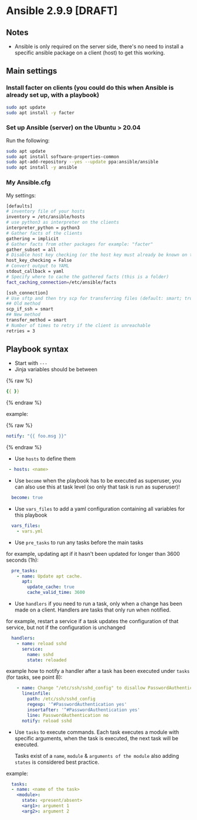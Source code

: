 # Ansible 2.9.9 [DRAFT]

## Notes

- Ansible is only required on the server side, there's no need to install a specific ansible package on a client (host) to get this working.

## Main settings

### Install facter on clients (you could do this when Ansible is already set up, with a playbook)

```bash
sudo apt update
sudo apt install -y facter
```

### Set up Ansible (server) on the Ubuntu > 20.04

Run the following:

```bash
sudo apt update
sudo apt install software-properties-common
sudo apt-add-repository --yes --update ppa:ansible/ansible
sudo apt install -y ansible
```

### My Ansible.cfg

My settings:

```bash
[defaults]
# inventory file of your hosts
inventory = /etc/ansible/hosts
# use python3 as interpreter on the clients
interpreter_python = python3
# Gather facts of the clients
gathering = implicit
# Gather facts from other packages for example: "facter"
gather_subset = all
# Disable host key checking (or the host key must already be known on the server
host_key_checking = False
# Convert output to YAML
stdout_callback = yaml
# Specify where to cache the gathered facts (this is a folder)
fact_caching_connection=/etc/ansible/facts

[ssh_connection]
# Use sftp and then try scp for transferring files (default: smart; true (scp only); false (sftp only))
## Old method
scp_if_ssh = smart
## New method
transfer_method = smart
# Number of times to retry if the client is unreachable
retries = 3
```

## Playbook syntax

- Start with `---`
- Jinja variables should be between

{% raw %}

```yaml
{{ }}

```

{% endraw %}

example:

{% raw %}

```yaml
notify: "{{ foo.msg }}"

```

{% endraw %}

- Use `hosts` to define them

```yaml
 - hosts: <name>
 ```

- Use `become` when the playbook has to be executed as superuser, you can also use this at task level (so only that task is run as superuser)!

```yaml
  become: true
```

- Use `vars_files` to add a yaml configuration containing all variables for this playbook

```yaml
  vars_files:
    - vars.yml
```

- Use `pre_tasks` to run any tasks before the main tasks

for example, updating apt if it hasn't been updated for longer than 3600 seconds (1h):

```yaml
  pre_tasks:
    - name: Update apt cache.
      apt:
        update_cache: true
        cache_valid_time: 3600
```

- Use `handlers` if you need to run a task, only when a change has been made on a client.
   Handlers are tasks that only run when notified.

for example, restart a service if a task updates the configuration of that service, but not if the configuration is unchanged

```yaml
  handlers:
    - name: reload sshd
      service:
        name: sshd
        state: reloaded
```

example how to notify a handler after a task has been executed under `tasks` (for tasks, see point 8):

```yaml
    - name: Change "/etc/ssh/sshd_config" to disallow PasswordAuthentication.
      lineinfile:
        path: /etc/ssh/sshd_config
        regexp: '^#PasswordAuthentication yes'
        insertafter: '^#PasswordAuthentication yes'
        line: PasswordAuthentication no
      notify: reload sshd
```

- Use `tasks` to execute commands.
   Each task executes a module with specific arguments, when the task is executed, the next task will be executed.

   Tasks exist of a `name`, `module` & `arguments of the module` also adding `states` is considered best practice.

example:

```yaml
  tasks:
  - name: <name of the task>
    <module>:
      state: <present/absent>
      <arg1>: argument 1
      <arg2>: argument 2
```
